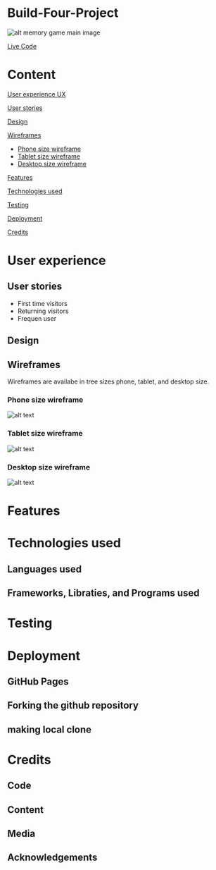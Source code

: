 # Build-Four-Project

![alt memory game main image](assets/images/readme.png)

[Live Code](https://78istvan.github.io/Build-Four-Project/)

# Content

 [User experience UX](#user-experience)

  [User stories](#user-stories)

  [Design](#design)
 
 [Wireframes](#wireframes)

 - [Phone size wireframe](#phone-size-wireframe)
 - [Tablet size wireframe](#tablet-size-wireframe)
 - [Desktop size wireframe](#desktop-size-wireframe)

[Features](#features)

[Technologies used](#technologies-used)

[Testing](#testing)

[Deployment](#deployment)

[Credits](#credits)


# User experience
 
 ## User stories

 - First time visitors
 - Returning visitors
 - Frequen user

 ## Design

## Wireframes

Wireframes are availabe in tree sizes phone, tablet, and desktop size.
### Phone size wireframe
![alt text](assets/images/memory-phone-1.jpg)

### Tablet size wireframe

![alt text](assets/images/memory-tablet-1.jpg)

### Desktop size wireframe

![alt text](assets/images/memory-laptop-1.jpg)

# Features

# Technologies used

## Languages used
## Frameworks, Libraties, and Programs used

# Testing

# Deployment 

## GitHub Pages

## Forking the github repository

## making local clone

# Credits

## Code

## Content

## Media

## Acknowledgements